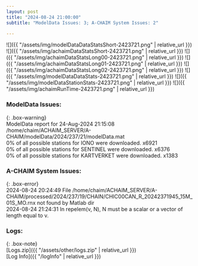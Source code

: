 ```yaml
---
layout: post
title: "2024-08-24 21:00:00"
subtitle: "ModelData Issues: 3; A-CHAIM System Issues: 2"

---
```


![]({{ "/assets/img/modelDataDataStatsShort-2423721.png" | relative_url }})
![]({{ "/assets/img/achaimDataStatsShort-2423721.png" | relative_url }})
![]({{ "/assets/img/achaimDataStatsLong00-2423721.png" | relative_url }})
![]({{ "/assets/img/achaimDataStatsLong01-2423721.png" | relative_url }})
![]({{ "/assets/img/achaimDataStatsLong02-2423721.png" | relative_url }})
![]({{ "/assets/img/modelDataDataStats-2423721.png" | relative_url }})
![]({{ "/assets/img/modelDataStationStats-2423721.png" | relative_url }})
![]({{ "/assets/img/achaimRunTime-2423721.png" | relative_url }})


### ModelData Issues:  
  
{: .box-warning}  
 ModelData report for 24-Aug-2024 21:15:08   
 /home/chaim/ACHAIM_SERVER/A-CHAIM/modelData/2024/237/21/modelData.mat   
 0% of all possible stations for IONO were downloaded. x6921   
 0% of all possible stations for SENTINEL were downloaded. x6376   
 0% of all possible stations for KARTVERKET were downloaded. x1383   
  
### A-CHAIM System Issues:  
  
{: .box-error}  
2024-08-24 20:24:49 File /home/chaim/ACHAIM_SERVER/A-CHAIM/processed/2024/237/19/CHAIN/CHIC00CAN_R_20242371945_15M_01S_MO.rnx not found by Matlab dir  
2024-08-24 21:24:31 In repelem(v, N), N must be a scalar or a vector of length equal to v.  

### Logs:  
  
{: .box-note}  
[Logs.zip]({{ "/assets/other/logs.zip" | relative_url }})  
[Log Info]({{ "/logInfo" | relative_url }})  
